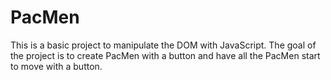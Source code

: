 # PacMen
This is a basic project to manipulate the DOM with JavaScript. The goal of the project is to create PacMen with a button and have all the PacMen start to move with a button.
